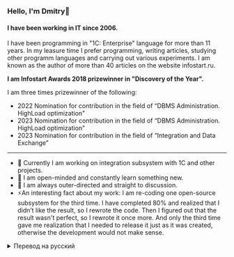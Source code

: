 ### Hello, I'm Dmitry👋
#### I have been working in IT since 2006.

I have been programming in "1C: Enterprise" language for more than 11 years. In my leasure time I prefer programming, writing articles, studying other programm languages and carrying out various experiments. I am known as the author of more than 40 articles on the website infostart.ru.

**I am Infostart Awards 2018 prizewinner in "Discovery of the Year".**

I am three times prizewinner of the following:
- 2022 Nomination for contribution in the field of “DBMS Administration. HighLoad optimization"
- 2023 Nomination for contribution in the field of “DBMS Administration. HighLoad optimization"
- 2023 Nomination for contribution in the field of “Integration and Data Exchange”


---

- 🔭 Currently I am working on integration subsystem with 1C and other projects.
- 🌱 I am open-minded and constantly learn something new. 
- 💬 I am always outer-directed and straight to discussion. 
- ⚡️An interesting fact about my work: I am re-coding one open-source subsystem for the third time. I have completed 80% and realized that I didn’t like the result, so I rewrote the code. Then I figured out that the result wasn't perfect, so I rewrote it once more. And only the third time gave me realization that I needed to release it just as it was created, otherwise the development would not make sense.


<details>
  <summary>Перевод на русский</summary>
  <p>Привет, я Дмитрий 👋</p>
  <p>Работаю в IT с 2006 года.

Программирую на языке 1С Предприятие более 11 лет. В свободное время программирую, пишу статьи, изучаю другие языки программирования и провожу различные эксперименты. Известен как автор более 40 статей на сайте infostart.ru.

**Стал лауреатом премии Infostart Awards 2018 в номинации «Открытие года».**

Трижды становился лауреатом:

- 2022 Номинация за вклад в области «Администрирование СУБД. Оптимизация HighLoad"
- 2023 Номинация за вклад в области «Администрирование СУБД. Оптимизация HighLoad"
- 2023 Номинация за вклад в области «Интеграция и обмен данными»

---

- 🔭 Сейчас работаю над подсистемой интеграции с 1С и другими проектами
- 🌱 Постоянно узнаю что-то новое
- 💬 всегда открыт к диалогу
- ⚡Интересный факт: я уже третий раз переписываю одну опенсорсную подсистему. Я выполнил 80% и понял, что результат мне не понравился, поэтому переписал его. Потом я увидел, что оно не идеально, поэтому переписал его. И только с третьего раза я понял, что нужно выложить в том виде, в котором получится, иначе разработка не будет иметь смысла
  </p>
</details>
